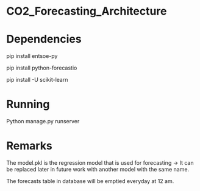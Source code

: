 # CO2_Forecasting_Architecture

# Dependencies
pip install entsoe-py

pip install python-forecastio

pip install -U scikit-learn

# Running
 Python manage.py runserver
 
# Remarks
 The model.pkl is the regression model that is used for forecasting -> It can be replaced later in future work with another
 model with the same name.
 
 The forecasts table in database will be emptied everyday at 12 am.

 
